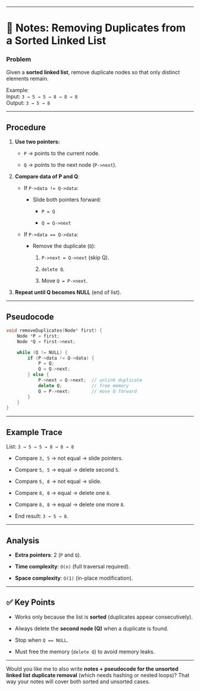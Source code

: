 
---

# 📒 Notes: Removing Duplicates from a Sorted Linked List

### **Problem**

Given a **sorted linked list**, remove duplicate nodes so that only distinct elements remain.

Example:  
Input: `3 → 5 → 5 → 8 → 8 → 8`  
Output: `3 → 5 → 8`

---

## **Procedure**

1. **Use two pointers:**
    
    - `P` → points to the current node.
        
    - `Q` → points to the next node (`P->next`).
        
2. **Compare data of P and Q**:
    
    - If `P->data != Q->data`:
        
        - Slide both pointers forward:
            
            - `P = Q`
                
            - `Q = Q->next`
                
    - If `P->data == Q->data`:
        
        - Remove the duplicate (`Q`):
            
            1. `P->next = Q->next` (skip Q).
                
            2. `delete Q`.
                
            3. Move `Q = P->next`.
                
3. **Repeat until Q becomes NULL** (end of list).
    

---

## **Pseudocode**

```cpp
void removeDuplicates(Node* first) {
    Node *P = first;
    Node *Q = first->next;

    while (Q != NULL) {
        if (P->data != Q->data) {
            P = Q;
            Q = Q->next;
        } else {
            P->next = Q->next;  // unlink duplicate
            delete Q;           // free memory
            Q = P->next;        // move Q forward
        }
    }
}
```

---

## **Example Trace**

List: `3 → 5 → 5 → 8 → 8 → 8`

- Compare `3, 5` → not equal → slide pointers.
    
- Compare `5, 5` → equal → delete second `5`.
    
- Compare `5, 8` → not equal → slide.
    
- Compare `8, 8` → equal → delete one `8`.
    
- Compare `8, 8` → equal → delete one more `8`.
    
- End result: `3 → 5 → 8`.
    

---

## **Analysis**

- **Extra pointers**: 2 (`P` and `Q`).
    
- **Time complexity**: `O(n)` (full traversal required).
    
- **Space complexity**: `O(1)` (in-place modification).
    

---

## ✅ Key Points

- Works only because the list is **sorted** (duplicates appear consecutively).
    
- Always delete the **second node (Q)** when a duplicate is found.
    
- Stop when `Q == NULL`.
    
- Must free the memory (`delete Q`) to avoid memory leaks.
    

---

Would you like me to also write **notes + pseudocode for the unsorted linked list duplicate removal** (which needs hashing or nested loops)? That way your notes will cover both sorted and unsorted cases.